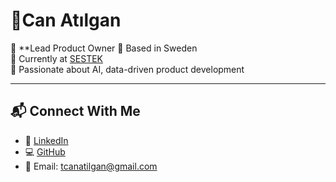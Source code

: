 # 👋Can Atılgan

🎯 **Lead Product Owner 
📍 Based in Sweden  
💼 Currently at [SESTEK](https://www.sestek.com/)  
🔭 Passionate about AI, data-driven product development

---

## 📬 Connect With Me

- 🔗 [LinkedIn](https://www.linkedin.com/in/talatcanatilgan/)
- 💻 [GitHub](https://github.com/Jukowsky)
- 📧 Email: tcanatilgan@gmail.com
